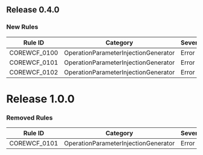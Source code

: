 ﻿## Release 0.4.0

### New Rules

Rule ID | Category | Severity | Notes
--------|----------|----------|--------------------
COREWCF_0100 | OperationParameterInjectionGenerator | Error | COREWCF_0100_OperationParameterInjectionGenerator
COREWCF_0101 | OperationParameterInjectionGenerator | Error | COREWCF_0101_OperationParameterInjectionGenerator
COREWCF_0102 | OperationParameterInjectionGenerator | Error | COREWCF_0102_OperationParameterInjectionGenerator

# Release 1.0.0

### Removed Rules

Rule ID | Category | Severity | Notes
--------|----------|----------|--------------------
COREWCF_0101 | OperationParameterInjectionGenerator | Error | COREWCF_0101_OperationParameterInjectionGenerator
